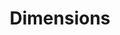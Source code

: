 ---
layout: default
bigquery: https://console.cloud.google.com/bigquery?p=covid-19-dimensions-ai&page=table&d=data&t=publications
contributors: Digital Science, https://www.digital-science.com/
cost: Free for personal, non-commercial use.
description: Dimensions contains more than 100 million publications, ranging from
  articles published in scholarly journals, books and book chapters, to preprints
  and conference proceedings. All publications are contextualized with linked data
  sets, funding, publications, patents, clinical trials, and policy documents. You
  can also view associated categories, funders, institutions, and researcher profiles.
documentation: https://docs.dimensions.ai/bigquery/index.html
last_edit: 04/07/2022, 15:26:30
location: https://www.dimensions.ai/products/free/
maintained_by: Digital Science, https://www.digital-science.com/
schema_fields:
- patent_ids
- family_id
- arxiv_id
- date_normal
- altmetrics
- application_number
- name
- repository_url
- family_members_ids
- reference_ids
- research_orgs
- funder_org_state_codes
- type
- language
- funding_nzd
- title
- filing_date
- associated_publication_pmid
- category_icrp_ct
- authors
- volume
- labels
- citations
- funding_jpy
- funding_details
- start_year
- start_date
- funding_currency
- id
- date_online
- category_hrcs_hc
- research_org_country_names
- filing_status
- active_years
- funding_usd
- current_assignee
- resulting_publication_doi
- book_title
- associated_grant_ids
- funding_aud
- pages
- acknowledgements
- end_date
- created_date
- repository_name
- external_ids
- email_address
- funding_chf
- embargo_date
- research_org_state_names
- legal_events
- registry
- phase
- foa_number
- kind
- category_uoa
- supporting_grant_ids
- research_org_cities
- priority_date
- associated_publication_doi
- funder_org
- categories
- research_org_state_codes
- end_year
- original_assignee_orgs
- funding_cny
- funder_org_acronyms
- date_inserted
- category_for
- status
- established
- interventions
- category_hra
- pmid
- linkout
- mesh_terms
- metrics
- source_id
- resulting_publication_ids
- publication_date
- associated_publication_arxiv_id
- original_assignee_countries
- investigators
- abstract
- cited_by_ids
- journal_lists
- mesh_headings
- citations_count
- research_org_countries
- expiration_date
- category_bra
- category_rcdc
- year
- doi
- wikipedia_url
- editors
- brief_title
- eisbn
- open_access_categories_v2
- publication_year
- category_hrcs_rac
- open_access_categories
- citation_string
- subtitles
- acronyms
- assignee_orgs
- description
- family_count
- types
- parent_id
- date
- issue
- original_title
- category_icrp_cso
- concepts
- cpc
- date_modified
- researcher_ids
- current_assignee_orgs
- grant_number
- granted_year
- aliases
- links
- associated_publication_id
- pmcid
- funder_orgs
- original_assignee
- funder_org_cities
- expiration_year
- repository_id
- date_print
- clinical_trial_ids
- current_assignee_countries
- acronym
- publisher
- book_series_title
- original_abstract
- organisation_details
- granted_date
- license
- inventor_names
- category_sdg
- filing_year
- relationships
- address
- funding_cad
- ipcr
- priority_year
- conditions
- gender
- date_imported_gbq
- funder_countries
- legal_status
- funding_gbp
- proceedings_title
- jurisdiction
- assignee_countries
- conference
- research_org_city_names
- funding_eur
- funding_amount
- journal
- funder_org_countries
- isbn
- publication_ids
shortname: dimensions
tags:
- scholarly literature
- patents
- funding
- clinical trials
- academic profiles
terms_of_use: 'Use of both the Dimensions COVID-19 dataset and full Dimensions dataset
  are subject to the Dimensions Terms of use: https://www.dimensions.ai/policies-terms-legal '
title: Dimensions
uuid: dcff88bd-fe6b-4fdb-8159-809bf9d7bc1c
---